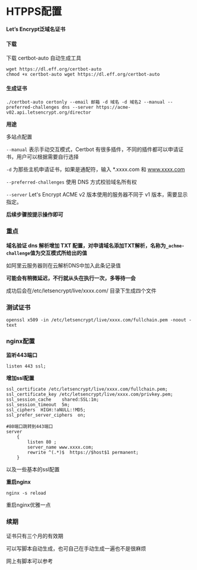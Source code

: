 # HTPPS配置

**Let’s Encrypt泛域名证书**

#### 下载

下载 certbot-auto 自动生成工具

```
wget https://dl.eff.org/certbot-auto
chmod +x certbot-auto wget https://dl.eff.org/certbot-auto
```



#### 生成证书

```
./certbot-auto certonly --email 邮箱 -d 域名 -d 域名2 --manual --preferred-challenges dns --server https://acme-v02.api.letsencrypt.org/director
```

**用途**

多站点配置

`--manual` 表示手动交互模式，Certbot 有很多插件，不同的插件都可以申请证书，用户可以根据需要自行选择

`-d`  为那些主机申请证书，如果是通配符，输入 *.xxxx.com  和 www.xxxx.com

`--preferred-challenges` 使用 DNS 方式校验域名所有权

`--server` Let's Encrypt ACME v2 版本使用的服务器不同于 v1 版本，需要显示指定。

**后续步骤按提示操作即可**

### 重点

**域名验证 dns 解析增加 TXT 配置，对申请域名添加TXT解析，名称为`_achme-challenge`值为交互模式所给出的值**

如阿里云服务器则在云解析DNS中加入此条记录值

**可能会有稍微延迟，不行就从头在执行一次，多等待一会**

成功后会在/etc/letsencrypt/live/xxxx.com/ 目录下生成四个文件

### 测试证书

```
openssl x509 -in /etc/letsencrypt/live/xxxx.com/fullchain.pem -noout -text
```

### nginx配置

**监听443端口**

```
listen 443 ssl; 
```

**增加ssl配置**

```
ssl_certificate /etc/letsencrypt/live/xxxx.com/fullchain.pem;
ssl_certificate_key /etc/letsencrypt/live/xxxx.com/privkey.pem;
ssl_session_cache    shared:SSL:1m;
ssl_session_timeout  5m;
ssl_ciphers  HIGH:!aNULL:!MD5;
ssl_prefer_server_ciphers  on;

#80端口跳转到443端口
server
    {
        listen 80 ;
        server_name www.xxxx.com;
        rewrite ^(.*)$  https://$host$1 permanent; 
    } 
```

以及一些基本的ssl配置

**重启nginx**

```
nginx -s reload
```

重启nginx优雅一点

### 续期

证书只有三个月的有效期

可以写脚本自动生成，也可自己在手动生成一遍也不是很麻烦

网上有脚本可以参考









